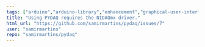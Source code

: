 ```yaml
---
tags: ["arduino","arduino-library","enhancement","graphical-user-interface","national-instruments","nidaq","nidaqmx","pyside6","python","real-datasets","step-response"]
title: "Using PYDAQ requires the NIDAQmx driver."
html_url: "https://github.com/samirmartins/pydaq/issues/7"
user: "samirmartins"
repo: "samirmartins/pydaq"
---
```


